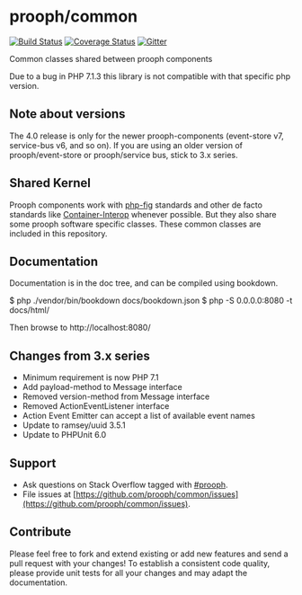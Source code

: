 # prooph/common

[![Build Status](https://travis-ci.org/prooph/common.svg?branch=master)](https://travis-ci.org/prooph/common)
[![Coverage Status](https://coveralls.io/repos/prooph/common/badge.svg?branch=master)](https://coveralls.io/r/prooph/common?branch=master)
[![Gitter](https://badges.gitter.im/Join%20Chat.svg)](https://gitter.im/prooph/improoph)

Common classes shared between prooph components

Due to a bug in PHP 7.1.3 this library is not compatible with that specific php version.

## Note about versions

The 4.0 release is only for the newer prooph-components (event-store v7, service-bus v6, and so on). If you are using
an older version of prooph/event-store or prooph/service bus, stick to 3.x series.

## Shared Kernel

Prooph components work with [php-fig](http://www.php-fig.org/) standards and other de facto standards like [Container-Interop](https://github.com/container-interop/container-interop) whenever possible.
But they also share some prooph software specific classes. These common classes are included in this repository.

## Documentation

Documentation is in the doc tree, and can be compiled using bookdown.

$ php ./vendor/bin/bookdown docs/bookdown.json
$ php -S 0.0.0.0:8080 -t docs/html/

Then browse to http://localhost:8080/

## Changes from 3.x series

- Minimum requirement is now PHP 7.1
- Add payload-method to Message interface
- Removed version-method from Message interface 
- Removed ActionEventListener interface
- Action Event Emitter can accept a list of available event names
- Update to ramsey/uuid 3.5.1
- Update to PHPUnit 6.0

## Support

- Ask questions on Stack Overflow tagged with [#prooph](https://stackoverflow.com/questions/tagged/prooph).
- File issues at [https://github.com/prooph/common/issues](https://github.com/prooph/common/issues).

## Contribute

Please feel free to fork and extend existing or add new features and send a pull request with your changes!
To establish a consistent code quality, please provide unit tests for all your changes and may adapt the documentation.
